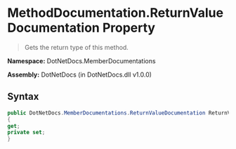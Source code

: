 # MethodDocumentation.ReturnValueDocumentation Property
> Gets the return type of this method.

**Namespace:** DotNetDocs.MemberDocumentations

**Assembly:** DotNetDocs (in DotNetDocs.dll v1.0.0)
## Syntax
```csharp
public DotNetDocs.MemberDocumentations.ReturnValueDocumentation ReturnValueDocumentation
{
get;
private set;
}
```
